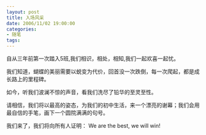 ```yaml
---
layout: post
title: 入场风采
date: 2006/11/02 19:00:00
categories: 
- 随笔
tags: 
---
```


自从三年前第一次踏入5班,我们相识，相处，相知,我们一起欢喜一起忧。

我们知道，蝴蝶的美丽需要以蜕变为代价，回首没一次跌倒，每一次爬起，都是成长路上的里程碑。

如今，听我们波澜不惊的声音，看我们洗尽了铅华的至灵至性。

请相信，我们将以最高的姿态，为我们的初中生活，来一个漂亮的谢幕；我们会用最自信的手笔，画下一个圆院满满的句号。

我们来了，我们将向所有人证明： We are the best, we will win!
